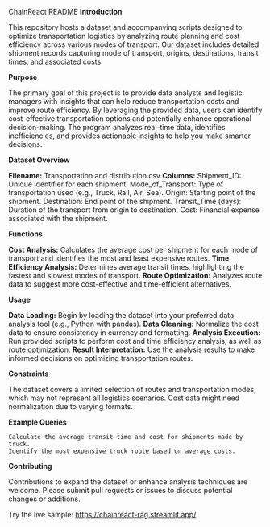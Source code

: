 ChainReact README
**Introduction**

This repository hosts a dataset and accompanying scripts designed to optimize transportation logistics by analyzing route planning and cost efficiency across various modes of transport. Our dataset includes detailed shipment records capturing mode of transport, origins, destinations, transit times, and associated costs.

**Purpose**

The primary goal of this project is to provide data analysts and logistic managers with insights that can help reduce transportation costs and improve route efficiency. By leveraging the provided data, users can identify cost-effective transportation options and potentially enhance operational decision-making.
The program analyzes real-time data, identifies inefficiencies, and provides actionable insights to help you make smarter decisions.

**Dataset Overview**

   **Filename:** Transportation and distribution.csv
   **Columns:**
        Shipment_ID: Unique identifier for each shipment.
        Mode_of_Transport: Type of transportation used (e.g., Truck, Rail, Air, Sea).
        Origin: Starting point of the shipment.
        Destination: End point of the shipment.
        Transit_Time (days): Duration of the transport from origin to destination.
        Cost: Financial expense associated with the shipment.

**Functions**

   **Cost Analysis:** Calculates the average cost per shipment for each mode of transport and identifies the most and least expensive routes.
   **Time Efficiency Analysis:** Determines average transit times, highlighting the fastest and slowest modes of transport.
   **Route Optimization:** Analyzes route data to suggest more cost-effective and time-efficient alternatives.

**Usage**

   **Data Loading:** Begin by loading the dataset into your preferred data analysis tool (e.g., Python with pandas).
    **Data Cleaning:** Normalize the cost data to ensure consistency in currency and formatting.
   **Analysis Execution:** Run provided scripts to perform cost and time efficiency analysis, as well as route optimization.
    **Result Interpretation:** Use the analysis results to make informed decisions on optimizing transportation routes.

**Constraints**

The dataset covers a limited selection of routes and transportation modes, which may not represent all logistics scenarios. Cost data might need normalization due to varying formats.

**Example Queries**

    Calculate the average transit time and cost for shipments made by truck.
    Identify the most expensive truck route based on average costs.

**Contributing**

Contributions to expand the dataset or enhance analysis techniques are welcome. Please submit pull requests or issues to discuss potential changes or additions.

Try the live sample: https://chainreact-rag.streamlit.app/
